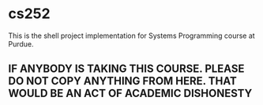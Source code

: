 # cs252

This is the shell project implementation for Systems Programming course at Purdue. 

## IF ANYBODY IS TAKING THIS COURSE. PLEASE DO NOT COPY ANYTHING FROM HERE. THAT WOULD BE AN ACT OF ACADEMIC DISHONESTY
